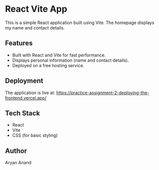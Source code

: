 # React Vite App

This is a simple React application built using Vite. The homepage displays my name and contact details.

## Features
- Built with React and Vite for fast performance.
- Displays personal information (name and contact details).
- Deployed on a free hosting service.

## Deployment
The application is live at: https://practice-assignment-2-deploying-the-frontend.vercel.app/

## Tech Stack
- React
- Vite
- CSS (for basic styling)

## Author
Aryan Anand
